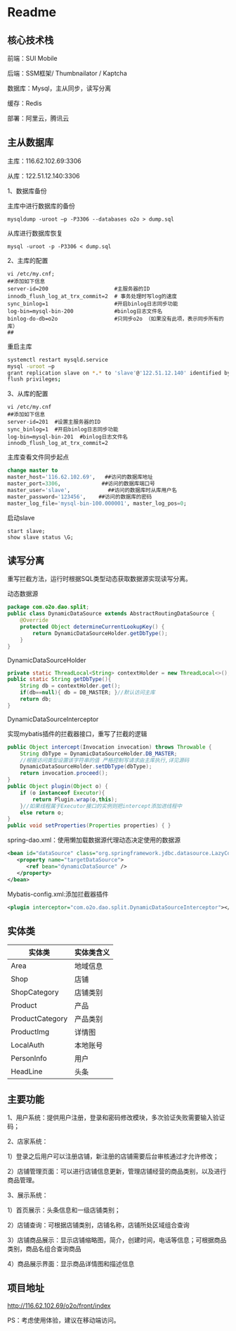 # Readme

## 核心技术栈

前端：SUI Mobile

后端：SSM框架/ Thumbnailator / Kaptcha 

数据库：Mysql，主从同步，读写分离

缓存：Redis

部署：阿里云，腾讯云



## 主从数据库

主库：116.62.102.69:3306

从库：122.51.12.140:3306

1、数据库备份

主库中进行数据库的备份

```
mysqldump -uroot –p -P3306 --databases o2o > dump.sql
```

从库进行数据库恢复

```
mysql -uroot -p -P3306 < dump.sql
```



2、主库的配置

```
vi /etc/my.cnf;
##添加如下信息
server-id=200                     #主服务器的ID
innodb_flush_log_at_trx_commit=2  # 事务处理时写log的速度 
sync_binlog=1                     #开启binlog日志同步功能
log-bin=mysql-bin-200             #binlog日志文件名
binlog-do-db=o2o                  #只同步o2o （如果没有此项，表示同步所有的库）
##
```



重启主库

```sh
systemctl restart mysqld.service
mysql -uroot –p
grant replication slave on *.* to 'slave'@'122.51.12.140' identified by '123456';
flush privileges;
```



3、从库的配置

```
vi /etc/my.cnf
##添加如下信息
server-id=201  #设置主服务器的ID
sync_binlog=1  #开启binlog日志同步功能
log-bin=mysql-bin-201  #binlog日志文件名
innodb_flush_log_at_trx_commit=2
```



主库查看文件同步起点

```sql
change master to
master_host='116.62.102.69',   ##访问的数据库地址
master_port=3306,             ##访问的数据库端口号
master_user='slave',            ##访问的数据库时从库用户名
master_password='123456',    ##访问的数据库的密码
master_log_file='mysql-bin-100.000001', master_log_pos=0;
```



启动slave

```
start slave;
show slave status \G;
```



## 读写分离

重写拦截方法，运行时根据SQL类型动态获取数据源实现读写分离。

动态数据源

```java
package com.o2o.dao.split;
public class DynamicDataSource extends AbstractRoutingDataSource {
    @Override
    protected Object determineCurrentLookupKey() {
        return DynamicDataSourceHolder.getDbType();
    }
}
```



DynamicDataSourceHolder

```java
private static ThreadLocal<String> contextHolder = new ThreadLocal<>();
public static String getDbType(){
    String db = contextHolder.get();
    if(db==null){ db = DB_MASTER; }//默认访问主库
    return db;
}
```



DynamicDataSourceInterceptor

实现mybatis插件的拦截器接口，重写了拦截的逻辑

```java
public Object intercept(Invocation invocation) throws Throwable {
    String dbType = DynamicDataSourceHolder.DB_MASTER;
    //根据访问类型设置该字符串的值 严格控制写请求由主库执行,详见源码
    DynamicDataSourceHolder.setDbType(dbType);
    return invocation.proceed();
}
public Object plugin(Object o) {
    if (o instanceof Executor){
        return Plugin.wrap(o,this);
    }//如果线程属于Executor接口的实例则把intercept添加进线程中
    else return o;
}
public void setProperties(Properties properties) { }
```



spring-dao.xml：使用懒加载数据源代理动态决定使用的数据源

```xml
<bean id="dataSource" class="org.springframework.jdbc.datasource.LazyConnectionDataSourceProxy">
   <property name="targetDataSource">
      <ref bean="dynamicDataSource" />
   </property>
</bean>
```



Mybatis-config.xml:添加拦截器插件

```xml
<plugin interceptor="com.o2o.dao.split.DynamicDataSourceInterceptor"></plugin>
```





## 实体类

| 实体类          | 实体类含义 |
| --------------- | ---------- |
| Area            | 地域信息   |
| Shop            | 店铺       |
| ShopCategory    | 店铺类别   |
| Product         | 产品       |
| ProductCategory | 产品类别   |
| ProductImg      | 详情图     |
| LocalAuth       | 本地账号   |
| PersonInfo      | 用户       |
| HeadLine        | 头条       |



## 主要功能

1、用户系统：提供用户注册，登录和密码修改模块，多次验证失败需要输入验证码；



2、店家系统：

1）登录之后用户可以注册店铺，新注册的店铺需要后台审核通过才允许修改；

2）店铺管理页面：可以进行店铺信息更新，管理店铺经营的商品类别，以及进行商品管理。



3、展示系统：

1）首页展示：头条信息和一级店铺类别；

2）店铺查询：可根据店铺类别，店铺名称，店铺所处区域组合查询

3）店铺商品展示：显示店铺缩略图，简介，创建时间，电话等信息；可根据商品类别，商品名组合查询商品

4）商品展示界面：显示商品详情图和描述信息





## 项目地址

 http://116.62.102.69/o2o/front/index 

PS：考虑使用体验，建议在移动端访问。